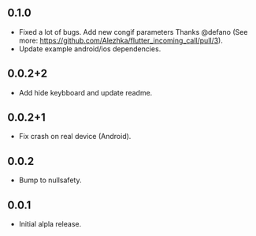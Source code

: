 ## 0.1.0

* Fixed a lot of bugs. Add new congif parameters Thanks @defano (See more: https://github.com/Alezhka/flutter_incoming_call/pull/3).
* Update example android/ios dependencies.

## 0.0.2+2

* Add hide keybboard and update readme.

## 0.0.2+1

* Fix crash on real device (Android).

## 0.0.2

* Bump to nullsafety.

## 0.0.1

* Initial alpla release.